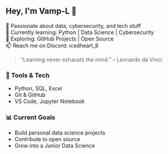 ## Hey, I'm Vamp-L 👋

🎯 Passionate about data, cybersecurity, and tech stuff  
🧠 Currently learning: Python | Data Science | Cybersecurity  
🚀 Exploring: GitHub Projects | Open Source  
📫 Reach me on Discord: icedheart_8

> “Learning never exhausts the mind.” – Leonardo da Vinci

### 🔧 Tools & Tech
- Python, SQL, Excel
- Git & GitHub
- VS Code, Jupyter Notebook

### 📊 Current Goals
- Build personal data science projects
- Contribute to open source
- Grow into a Junior Data Science

